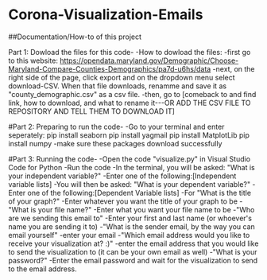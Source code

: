 # Corona-Visualization-Emails

##Documentation/How-to of this project 

Part 1: Dowload the files for this code-
-How to dowload the files:
  -first go to this website: https://opendata.maryland.gov/Demographic/Choose-Maryland-Compare-Counties-Demographics/pa7d-u6hs/data
  -next, on the right side of the page, click export and on the dropdown menu select download-CSV. When that file downloads, renamme and save it as "county_demographic.csv" as a csv file.
  -then, go to [comeback to and find link, how to download, and what to rename it---OR ADD THE CSV FILE TO REPOSITORY AND TELL THEM TO DOWNLOAD IT] 
 
#Part 2: Preparing to run the code-
-Go to your terminal and enter seperately:
pip install seaborn
pip install yagmail
pip install MatplotLib 
pip install numpy
  -make sure these packages download successfully 

#Part 3: Running the code-
-Open the code "visualize.py" in Visual Studio Code for Python 
-Run the code 
-In the terminal, you will be asked: "What is your independent variable?"
  -Enter one of the following:[Independent variable lists]
-You will then be asked: "What is your dependent variable?"
  -Enter one of the following:[Dependent Variable lists]
-For "What is the title of your graph?"
  -Enter whatever you want the title of your graph to be
-"What is your file name?"
  -Enter what you want your file name to be
-"Who are we sending this email to"
  -Enter your first and last name (or whoever's name you are sending it to)
-"What is the sender email, by the way you can email yourself"
  -enter your email
-"Which email address would you like to receive your visualization at? :)"
  -enter the email address that you would like to send the visualization to (it can be your own email as well)
-"What is your password?"
  -Enter the email password and wait for the visualization to send to the email address. 

 

  
